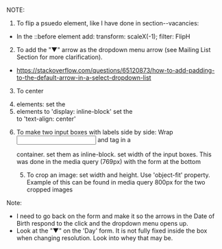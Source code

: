 NOTE:

1. To flip a psuedo element, like I have done in section--vacancies:

- In the ::before element add:
  transform: scaleX(-1);
  filter: FlipH

2. To add the "▼" arrow as the dropdown menu arrow (see Mailing List Section for more clarification).

- https://stackoverflow.com/questions/65120873/how-to-add-padding-to-the-default-arrow-in-a-select-dropdown-list

3. To center <li> elements:
   set the <li> elements to 'display: inline-block'
   set the <nav> to 'text-align: center'

4. To make two input boxes with labels side by side:
   Wrap <input> and <label> tag in a <div> container.
   set them as inline-block.
   set width of the input boxes.
   This was done in the media query (769px) with the form at the bottom

   5. To crop an image:
      set width and height. Use 'object-fit' property.
      Example of this can be found in media query 800px for the two cropped images

Note:

- I need to go back on the form and make it so the arrows in the Date of Birth respond to the click and the
  dropdown menu opens up.
- Look at the "▼" on the 'Day' form. It is not fully fixed inside the box when changing resolution. Look into
  whey that may be.
